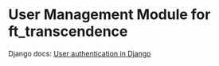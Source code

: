 # User Management Module for ft_transcendence

Django docs: [User authentication in Django](https://docs.djangoproject.com/en/5.0/topics/auth/)
